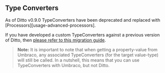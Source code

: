 ## Type Converters

As of Ditto v0.9.0 TypeConverters have been deprecated and replaced with [Processors][usage-advanced-processors].

If you have developed a custom TypeConverters against a previous version of Ditto, then [please refer to this migration guide](upgrade-090).

> **Note:** It is important to note that when getting a property-value from Umbraco, any associated TypeConverters (for the target value-type) will still be called.  In a nutshell, this means that you can use TypeConverters with Umbraco, but not Ditto.
